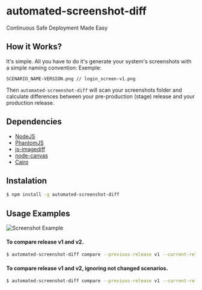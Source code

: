 automated-screenshot-diff
=========================

Continuous Safe Deployment Made Easy

## How it Works?
It's simple. All you have to do it's generate your system's screenshots with a simple naming convention:
Exemple:
```
SCENARIO_NAME-VERSION.png // login_screen-v1.png
```
Then `automated-screenshot-diff` will scan your screenshots folder 
and calculate differences between your pre-production (stage) release and your production release.

## Dependencies
  * [NodeJS](http://nodejs.org/)
  * [PhantomJS](http://phantomjs.org)
  * [js-imagediff](https://github.com/HumbleSoftware/js-imagediff)
  * [node-canvas](https://github.com/LearnBoost/node-canvas)
  * [Cairo](http://cairographics.org)

## Instalation
```bash
$ npm install -g automated-screenshot-diff
```
## Usage Examples
![Screenshot Example](http://img580.imageshack.us/img580/5731/3bs.png)

#### To compare release v1 and v2.
```bash
$ automated-screenshot-diff compare --previous-release v1 --current-release v2 --source screenshots/
```
#### To compare release v1 and v2, ignoring not changed scenarios.
```bash
$ automated-screenshot-diff compare --previous-release v1 --current-release v2 --source screenshots/ --ignore-not-changed=true
```

